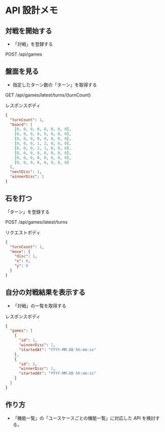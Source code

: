 # API 設計メモ

## 対戦を開始する

- 「対戦」を登録する

POST /api/games

## 盤面を見る

- 指定したターン数の「ターン」を取得する

GET /api/games/latest/turns/{turnCount}

レスポンスボディ

```json
{
  "turnCount": 1,
  "board": [
    [0, 0, 0, 0, 0, 0, 0, 0],
    [0, 0, 0, 0, 0, 0, 0, 0],
    [0, 0, 0, 0, 0, 0, 0, 0],
    [0, 0, 0, 1, 2, 0, 0, 0],
    [0, 0, 0, 2, 1, 0, 0, 0],
    [0, 0, 0, 0, 0, 0, 0, 0],
    [0, 0, 0, 0, 0, 0, 0, 0],
    [0, 0, 0, 0, 0, 0, 0, 0]
  ],
  "nextDisc": 1,
  "winnerDisc": 1
}
```

## 石を打つ

「ターン」を登録する

POST /api/games/latest/turns

リクエストボディ

```json
{
  "turnCount": 1,
  "move": {
    "disc": 1,
    "x": 0,
    "y": 0
  }
}
```

## 自分の対戦結果を表示する

- 「対戦」の一覧を取得する

レスポンスボディ

```json
{
  "games": [
    {
      "id": 1,
      "winnerDisc": 1,
      "startedAt": "YYYY-MM-DD hh:mm:ss"
    },
    {
      "id": 2,
      "winnerDisc": 1,
      "startedAt": "YYYY-MM-DD hh:mm:ss"
    }
  ]
}
```

## 作り方

- 「機能一覧」の「ユースケースごとの機能一覧」に対応した API を検討する。
